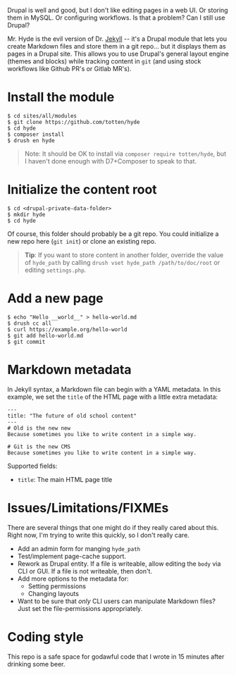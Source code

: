 Drupal is well and good, but I don't like editing pages in a web UI.  Or
storing them in MySQL.  Or configuring workflows.  Is that a problem?  Can I
still use Drupal?

Mr.  Hyde is the evil version of Dr.  [Jekyll](https://jekyllrb.com/) --
it's a Drupal module that lets you create Markdown files and store them in a git
repo...  but it displays them as pages in a Drupal site.  This allows you to use
Drupal's general layout engine (themes and blocks) while tracking content in
`git` (and using stock workflows like Github PR's or Gitlab MR's).

# Install the module

```
$ cd sites/all/modules
$ git clone https://github.com/totten/hyde
$ cd hyde
$ composer install
$ drush en hyde
```

> Note: It should be OK to install via `composer require totten/hyde`, but
> I haven't done enough with D7+Composer to speak to that.

# Initialize the content root

```
$ cd <drupal-private-data-folder>
$ mkdir hyde
$ cd hyde
```

Of course, this folder should probably be a git repo. You could initialize a
new repo here (`git init`) or clone an existing repo.

> __Tip__: If you want to store content in another folder, override the
> value of `hyde_path` by calling `drush vset hyde_path /path/to/doc/root`
> or editing `settings.php`.

# Add a new page

```
$ echo "Hello __world__" > hello-world.md
$ drush cc all
$ curl https://example.org/hello-world
$ git add hello-world.md
$ git commit
```

# Markdown metadata

In Jekyll syntax, a Markdown file can begin with a YAML metadata. In this
example, we set the `title` of the HTML page with a little extra metadata:

```
---
title: "The future of old school content"
---
# Old is the new new
Because sometimes you like to write content in a simple way.

# Git is the new CMS
Because sometimes you like to write content in a simple way.
```

Supported fields:

* `title`: The main HTML page title

# Issues/Limitations/FIXMEs

There are several things that one might do if they really cared about this. Right now,
I'm trying to write this quickly, so I don't really care.

* Add an admin form for manging `hyde_path`
* Test/implement page-cache support.
* Rework as Drupal entity. If a file is writeable, allow editing the `body` via CLI or GUI. If a file is not writeable, then don't.
* Add more options to the metadata for:
    * Setting permissions
    * Changing layouts
* Want to be sure that *only* CLI users can manipulate Markdown files? Just set the file-permissions appropriately.

# Coding style

This repo is a safe space for godawful code that I wrote in 15 minutes
after drinking some beer.
